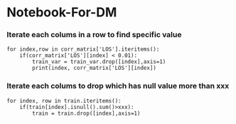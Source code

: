 # Notebook-For-DM

### Iterate each colums in a row to find specific value

```
for index,row in corr_matrix['LOS'].iteritems():
    if(corr_matrix['LOS'][index] < 0.01):
        train_var = train_var.drop([index],axis=1)
        print(index, corr_matrix['LOS'][index])

```

### Iterate each colums to drop which has null value more than xxx

```
for index, row in train.iteritems():
    if(train[index].isnull().sum()>xxx):
        train = train.drop([index],axis=1)
```
